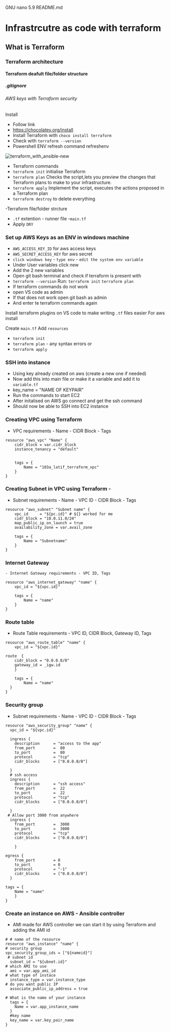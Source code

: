   GNU nano 5.9                       README.md
# Infrastrcutre as code with terraform
## What is Terraform
### Terraform architecture
#### Terraform deafult file/folder structure
##### .gitignore
###### AWS keys with Terraform security

Install
- Follow link 
- https://chocolatey.org/install
- Install Terraform with `choco install terraform`
- Check with  `terraform --version`
- Powershell ENV refresh command refreshenv

![terraform_with_ansible-new](https://user-images.githubusercontent.com/98215575/155320606-e7970ac7-b057-4dbb-b6eb-c923c3979642.jpg)

- Terraform commands
- `terraform init`  initialise Terraform
- `terraform plan` Checks the script,lets you preview the changes that Terraform plans to make to your infrastructure.
- `terraform apply` Implement the script,  executes the actions proposed in a Terraform plan
- `terraform destroy` to delete everything

-Terraform file/folder strcture
- `.tf` extention - runner file -`main.tf`
- Apply `DRY`
  
### Set up AWS Keys as an ENV in windows machine
- `AWS_ACCESS_KEY_ID` for aws access keys
- `AWS_SECRET_ACCESS_KEY` for aws secret 
- `click windows key` - `type env` - `edit the system env variable`
-  Under User variables click new  
- Add the 2 new variables
-  Open git bash terminal and check if terraform is present with 
- `terraform --version`
Run:
`terraform init` 
`terraform plan`
- If terraform commands do not work
- open VS code as admin
- If that does not work open git bash as admin
- And enter te terraform commands again

Install terraform plugins on VS code to make writing `.tf` files easier
For aws install

Create `main.tf` 
Add `resources`
- `terraform init`
- `terraform plan` - any syntax errors or 
- `terraform apply`
### SSH into instance
- Using key already created on aws (create a new one if needed)
- Now add this into main file or make it a variable and add it to `variable.tf`
- key_name = "NAME OF KEYPAIR"
- Run the commands to start EC2
- After initalised on AWS go connect and get the ssh command
- Should now be able to SSH into EC2 instance
  
### Creating VPC using Terraform 

- VPC requirements - Name - CIDR Block - Tags
```
resource "aws_vpc" "Name" {
    cidr_block = var.cidr_block
    instance_tenancy = "default"


    tags = {
        Name = "103a_latif_terraform_vpc"
    }
}
```
### Creating Subnet in VPC using Terraform -
- Subnet requirements - Name - VPC ID - CIDR Block - Tags 
  
```
resource "aws_subnet" "Subnet name" {
    vpc_id     = "${pc.id}" # ${} worked for me 
    cidr_block = "10.0.11.0/24"
    map_public_ip_on_launch = true
    availability_zone = var.avail_zone
    
    tags = {
        Name = "Subnetname"
    }
}
```
### Internet Gateway
```
- Internet Gateway requirements - VPC ID, Tags
  
resource "aws_internet_gateway" "name" {
    vpc_id = "${vpc.id}"
    
    tags = {
        Name = "name"
    }
}
```
### Route table
- Route Table requirements - VPC ID, CIDR Block, Gateway ID, Tags
```  
resource "aws_route_table" "name" {
    vpc_id = "${vpc.id}"
 
route  {
    cidr_block = "0.0.0.0/0"
    gateway_id = _igw.id
    }
 
    tags = {
        Name = "name"
  }
}
```
### Security group
- Subnet requirements - Name - VPC ID - CIDR Block - Tags
```  
resource "aws_security_group" "name" {
  vpc_id = "${vpc.id}"
  
  ingress {
    description      = "access to the app"
    from_port        =  80
    to_port          =  80
    protocol         = "tcp"
    cidr_blocks      = ["0.0.0.0/0"]
    
  }
  # ssh access
  ingress {
    description      = "ssh access"
    from_port        =  22
    to_port          =  22
    protocol         = "tcp"
    cidr_blocks      = ["0.0.0.0/0"]
   
  }
 # Allow port 3000 from anywhere
  ingress {
    from_port        =  3000
    to_port          =  3000
    protocol         = "tcp"
    cidr_blocks      = ["0.0.0.0/0"]
 
    }
 
egress {
    from_port        = 0
    to_port          = 0
    protocol         = "-1" 
    cidr_blocks      = ["0.0.0.0/0"]
  }
 
tags = {
    Name = "name"
    }
}
```
### Create an instance on AWS - Ansible controller
- AMI made for AWS controller we can start it by using Terraform and adding the AMI id
```
# # name of the resource
resource "aws_instance" "name" {
# security group
vpc_security_group_ids = ["${nameid}"]
 # subnet id   
  subnet_id = "${ubnet.id}"
# which AMI to use
  ami = var.app_ami_id
# what type of instace
  instance_type = var.instance_type
# do you want public IP
  associate_public_ip_address = true

# What is the name of your instance
  tags = {
    Name = var.app_instance_name 
  }
  #key name
  key_name = var.key_pair_name
}

```